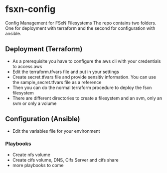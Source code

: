 # fsxn-config
Config Management for FSxN Filesystems
The repo contains two folders. One for deployment with terraform and the second for configuration with ansible.

## Deployment (Terraform)
- As a prerequisite you have to configure the aws cli with your credentials to access aws
- Edit the terraform.tfvars file and put in your settings
- Create secret.tfvars file and provide sensitiv information. You can use the sample_secret.tfvars file as a reference
- Then you can do the normal terraform procedure to deploy the fsxn filesystem
- There are different directories to create a filesystem and an svm, only an svm or only a volume

## Configuration (Ansible)
- Edit the variables file for your environment

### Playbooks
- Create nfs volume
- Create cifs volume, DNS, Cifs Server and cifs share
- more playbooks to come
